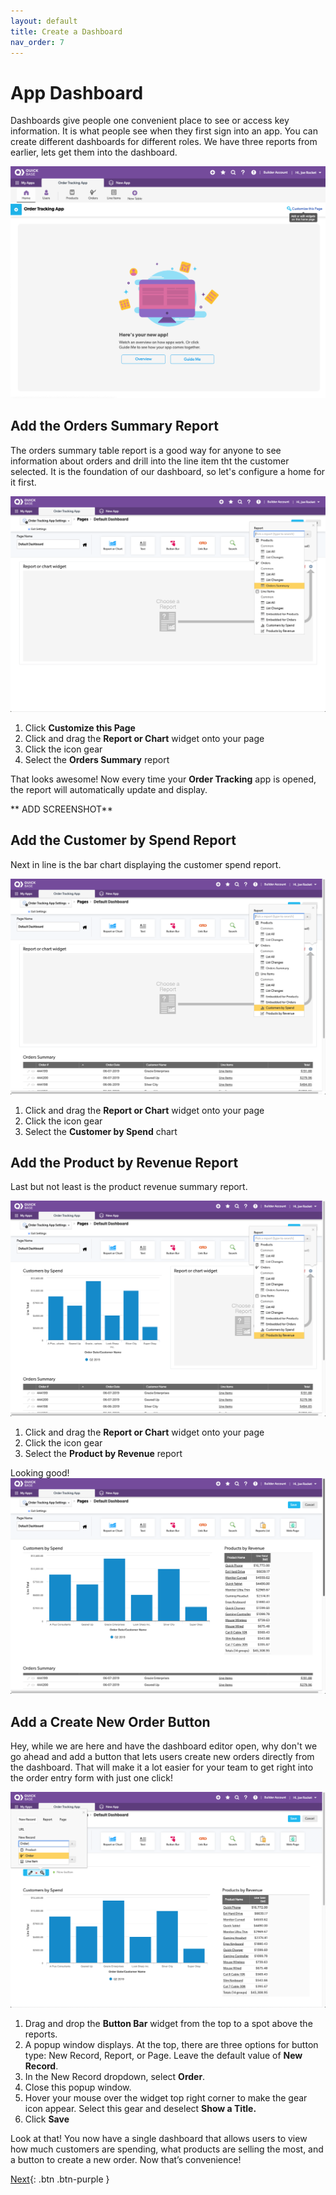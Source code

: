 ```yaml
---
layout: default
title: Create a Dashboard
nav_order: 7
---
```


# App Dashboard

Dashboards give people one convenient place to see or access key information. It is what people see when they first sign into an app. You can create different dashboards for different roles. We have three reports from earlier, lets get them into the dashboard. 

![](assets/images/image-67.png)

## Add the Orders Summary Report

The orders summary table report is a good way for anyone to see information about orders and drill into the line item tht the customer selected. It is the foundation of our dashboard, so let's configure a home for it first.

![](assets/images/image-68.png)

1. Click **Customize this Page**
2. Click and drag the **Report or Chart** widget onto your page
3. Click the icon gear
4. Select the **Orders Summary** report


That looks awesome! Now every time your **Order Tracking** app is opened, the report will automatically update and display. 

** ADD SCREENSHOT**

## Add the Customer by Spend Report

Next in line is the bar chart displaying the customer spend report. 

![](assets/images/image-69.png)

1. Click and drag the **Report or Chart** widget onto your page
2. Click the icon gear
3. Select the **Customer by Spend** chart

## Add the Product by Revenue Report

Last but not least is the product revenue summary report. 

![](assets/images/image-70.png)

1. Click and drag the **Report or Chart** widget onto your page
2. Click the icon gear
3. Select the **Product by Revenue** report

Looking good!
![](assets/images/image-72.png)

## Add a Create New Order Button

Hey, while we are here and have the dashboard editor open, why don't we go ahead and add a button that lets users create new orders directly from the dashboard. That will make it a lot easier for your team to get right into the order entry form with just one click!

![](assets/images/image-74.png)

1. Drag and drop the **Button Bar** widget from the top to a spot above the reports.
2. A  popup window displays. At the top, there are three options for button type: New Record, Report, or Page. Leave the default value of **New Record**. 
3. In the New Record dropdown, select **Order**. 
4. Close this popup window.  
5. Hover your mouse over the widget top right corner to make the gear icon appear. Select this gear and deselect **Show a Title.**
6. Click **Save**

Look at that! You now have a single dashboard that allows users to view how much customers are spending, what products are selling the most, and a button to create a new order. Now that’s convenience!

[Next](conclusion.html){: .btn .btn-purple }